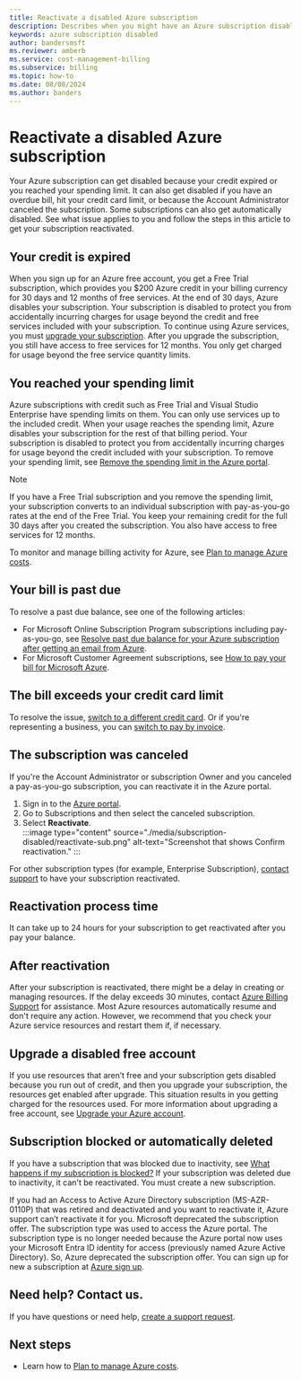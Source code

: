 ```yaml
---
title: Reactivate a disabled Azure subscription
description: Describes when you might have an Azure subscription disabled and how to reactivate it.
keywords: azure subscription disabled
author: bandersmsft
ms.reviewer: amberb
ms.service: cost-management-billing
ms.subservice: billing
ms.topic: how-to
ms.date: 08/08/2024
ms.author: banders
---
```


# Reactivate a disabled Azure subscription

Your Azure subscription can get disabled because your credit expired or you reached your spending limit. It can also get disabled if you have an overdue bill, hit your credit card limit, or because the Account Administrator canceled the subscription. Some subscriptions can also get automatically disabled. See what issue applies to you and follow the steps in this article to get your subscription reactivated.

## Your credit is expired

When you sign up for an Azure free account, you get a Free Trial subscription, which provides you $200 Azure credit in your billing currency for 30 days and 12 months of free services. At the end of 30 days, Azure disables your subscription. Your subscription is disabled to protect you from accidentally incurring charges for usage beyond the credit and free services included with your subscription. To continue using Azure services, you must [upgrade your subscription](upgrade-azure-subscription.md). After you upgrade the subscription, you still have access to free services for 12 months. You only get charged for usage beyond the free service quantity limits.

## You reached your spending limit

Azure subscriptions with credit such as Free Trial and Visual Studio Enterprise have spending limits on them. You can only use services up to the included credit. When your usage reaches the spending limit, Azure disables your subscription for the rest of that billing period. Your subscription is disabled to protect you from accidentally incurring charges for usage beyond the credit included with your subscription. To remove your spending limit, see [Remove the spending limit in the Azure portal](spending-limit.md#remove).

> [!NOTE]
> If you have a Free Trial subscription and you remove the spending limit, your subscription converts to an individual subscription with pay-as-you-go rates at the end of the Free Trial. You keep your remaining credit for the full 30 days after you created the subscription. You also have access to free services for 12 months.

To monitor and manage billing activity for Azure, see [Plan to manage Azure costs](../understand/plan-manage-costs.md).

## Your bill is past due

To resolve a past due balance, see one of the following articles:

- For Microsoft Online Subscription Program subscriptions including pay-as-you-go, see [Resolve past due balance for your Azure subscription after getting an email from Azure](resolve-past-due-balance.md).
- For Microsoft Customer Agreement subscriptions, see [How to pay your bill for Microsoft Azure](../understand/pay-bill.md).

## The bill exceeds your credit card limit

To resolve the issue, [switch to a different credit card](change-credit-card.md). Or if you're representing a business, you can [switch to pay by invoice](pay-by-invoice.md).

## The subscription was canceled

If you're the Account Administrator or subscription Owner and you canceled a pay-as-you-go subscription, you can reactivate it in the Azure portal.

1. Sign in to the [Azure portal](https://portal.azure.com).
1. Go to Subscriptions and then select the canceled subscription.
1. Select **Reactivate**.  
    :::image type="content" source="./media/subscription-disabled/reactivate-sub.png" alt-text="Screenshot that shows Confirm reactivation." :::

For other subscription types (for example, Enterprise Subscription), [contact support](https://portal.azure.com/?#blade/Microsoft_Azure_Support/HelpAndSupportBlade) to have your subscription reactivated.

## Reactivation process time

It can take up to 24 hours for your subscription to get reactivated after you pay your balance.

## After reactivation

After your subscription is reactivated, there might be a delay in creating or managing resources. If the delay exceeds 30 minutes, contact [Azure Billing Support](https://go.microsoft.com/fwlink/?linkid=2083458) for assistance. Most Azure resources automatically resume and don't require any action. However, we recommend that you check your Azure service resources and restart them if, if necessary.

## Upgrade a disabled free account

If you use resources that aren’t free and your subscription gets disabled because you run out of credit, and then you upgrade your subscription, the resources get enabled after upgrade. This situation results in you getting charged for the resources used. For more information about upgrading a free account, see [Upgrade your Azure account](upgrade-azure-subscription.md).

## Subscription blocked or automatically deleted

If you have a subscription that was blocked due to inactivity, see [What happens if my subscription is blocked?](avoid-unused-subscriptions.md#what-happens-if-my-subscription-is-blocked) If your subscription was deleted due to inactivity, it can't be reactivated. You must create a new subscription.

If you had an Access to Active Azure Directory subscription (MS-AZR-0110P) that was retired and deactivated and you want to reactivate it, Azure support can’t reactivate it for you. Microsoft deprecated the subscription offer. The subscription type was used to access the Azure portal. The subscription type is no longer needed because the Azure portal now uses your Microsoft Entra ID identity for access (previously named Azure Active Directory). So, Azure deprecated the subscription offer. You can sign up for new a subscription at [Azure sign up](https://signup.azure.com/signup).

## Need help? Contact us.

If you have questions or need help,  [create a support request](https://go.microsoft.com/fwlink/?linkid=2083458).

## Next steps
- Learn how to [Plan to manage Azure costs](../understand/plan-manage-costs.md).
